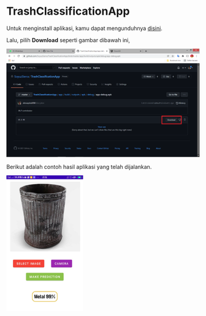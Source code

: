 # TrashClassificationApp

Untuk menginstall aplikasi, kamu dapat mengunduhnya [disini](app/build/outputs/apk/debug/app-debug.apk).    
     
Lalu, pilih **Download** seperti gambar dibawah ini,      
      
![app download](https://github.com/SoyuzSierra/assets/blob/main/images/app_download.png)            
       
       
       
Berikut adalah contoh hasil aplikasi yang telah dijalankan.      
       
<img src="https://github.com/SoyuzSierra/assets/blob/main/images/WhatsApp%20Image%202021-12-08%20at%2021.15.36.jpeg" alt="drawing" width="200"/>
